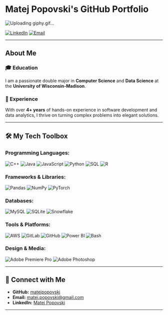 # Matej Popovski's GitHub Portfolio
![Uploading giphy.gif…]()

[![LinkedIn](https://img.shields.io/badge/LinkedIn-Matej%20Popovski-blue)](https://www.linkedin.com/in/matej-popovski/)
[![Email](https://img.shields.io/badge/Email-matej.popovski%40gmail.com-red)](mailto:matej.popovski@gmail.com)

---

## About Me

### 🎓 Education
I am a passionate double major in **Computer Science** and **Data Science** at the **University of Wisconsin-Madison**.

### 💼 Experience
With over **4+ years** of hands-on experience in software development and data analytics, I thrive on turning complex problems into elegant solutions.

---

## 🛠️ My Tech Toolbox

### Programming Languages:
![C++](https://img.shields.io/badge/C%2B%2B-%2300599C.svg?style=flat&logo=c%2B%2B&logoColor=white)
![Java](https://img.shields.io/badge/Java-%23ED8B00.svg?style=flat&logo=java&logoColor=white)
![JavaScript](https://img.shields.io/badge/JavaScript-%23F7DF1E.svg?style=flat&logo=javascript&logoColor=black)
![Python](https://img.shields.io/badge/Python-%2314354C.svg?style=flat&logo=python&logoColor=white)
![SQL](https://img.shields.io/badge/SQL-%2307405e.svg?style=flat&logo=postgresql&logoColor=white)
![R](https://img.shields.io/badge/R-%23276DC3.svg?style=flat&logo=r&logoColor=white)

### Frameworks & Libraries:
![Pandas](https://img.shields.io/badge/Pandas-%23150458.svg?style=flat&logo=pandas&logoColor=white)
![NumPy](https://img.shields.io/badge/NumPy-%23013243.svg?style=flat&logo=numpy&logoColor=white)
![PyTorch](https://img.shields.io/badge/PyTorch-%23EE4C2C.svg?style=flat&logo=pytorch&logoColor=white)

### Databases:
![MySQL](https://img.shields.io/badge/MySQL-%2300f.svg?style=flat&logo=mysql&logoColor=white)
![SQLite](https://img.shields.io/badge/SQLite-%23003B57.svg?style=flat&logo=sqlite&logoColor=white)
![Snowflake](https://img.shields.io/badge/Snowflake-%23FF1E56.svg?style=flat&logo=snowflake&logoColor=white)

### Tools & Platforms:
![AWS](https://img.shields.io/badge/AWS-%23232F3E.svg?style=flat&logo=amazon-aws&logoColor=white)
![GitLab](https://img.shields.io/badge/GitLab-%23181717.svg?style=flat&logo=gitlab&logoColor=white)
![GitHub](https://img.shields.io/badge/GitHub-%23181717.svg?style=flat&logo=github&logoColor=white)
![Power BI](https://img.shields.io/badge/Power%20BI-F2C811.svg?style=flat&logo=power-bi&logoColor=black)
![Bash](https://img.shields.io/badge/Bash-%234EAA25.svg?style=flat&logo=gnu-bash&logoColor=white)

### Design & Media:
![Adobe Premiere Pro](https://img.shields.io/badge/Adobe%20Premiere%20Pro-%23005A9C.svg?style=flat&logo=adobe-premiere-pro&logoColor=white)
![Adobe Photoshop](https://img.shields.io/badge/Adobe%20Photoshop-%23005A9C.svg?style=flat&logo=adobe-photoshop&logoColor=white)

---

## 🔗 Connect with Me

- **GitHub:** [matejpopovski](https://github.com/matejpopovski)
- **Email:** [matej.popovski@gmail.com](mailto:matej.popovski@gmail.com)
- **LinkedIn:** [Matej Popovski](https://www.linkedin.com/in/matej-popovski/)

---
<!-- 
## 🌟 Featured Projects

### 🚀 Project Name 1
_A brief description of what this project is about._

**Technologies used:** C++, Python, SQL

### 📊 Project Name 2
_A brief description of what this project is about._

**Technologies used:** Java, R, AWS

---

## 📝 Blog & Articles

Check out my latest thoughts and writings on data science, software development, and more on my [Blog](#).

---

## 🤔 Fun Facts

- I love exploring the intersections of technology and creativity.
- Always up for a challenge and ready to learn new things.
- Passionate about using data to tell compelling stories.

---

> "Strive not to be a success, but rather to be of value." – Albert Einstein

---

Thank you for visiting my GitHub profile! Feel free to explore my repositories and reach out if you have any questions or collaboration ideas.

-->
